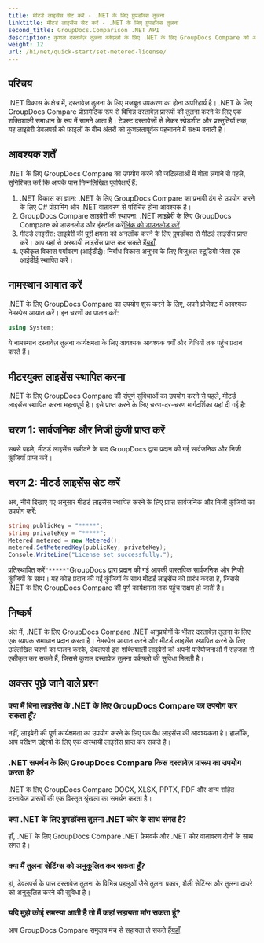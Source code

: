 ```yaml
---
title: मीटर्ड लाइसेंस सेट करें - .NET के लिए ग्रुपडॉक्स तुलना
linktitle: मीटर्ड लाइसेंस सेट करें - .NET के लिए ग्रुपडॉक्स तुलना
second_title: GroupDocs.Comparison .NET API
description: कुशल दस्तावेज़ तुलना वर्कफ़्लो के लिए .NET के लिए GroupDocs Compare को अपने .NET प्रोजेक्ट्स में सहजता से एकीकृत करें।
weight: 12
url: /hi/net/quick-start/set-metered-license/
---
```

## परिचय
.NET विकास के क्षेत्र में, दस्तावेज़ तुलना के लिए मजबूत उपकरण का होना अपरिहार्य है। .NET के लिए GroupDocs Compare प्रोग्रामेटिक रूप से विभिन्न दस्तावेज़ प्रारूपों की तुलना करने के लिए एक शक्तिशाली समाधान के रूप में सामने आता है। टेक्स्ट दस्तावेज़ों से लेकर स्प्रेडशीट और प्रस्तुतियों तक, यह लाइब्रेरी डेवलपर्स को फ़ाइलों के बीच अंतरों को कुशलतापूर्वक पहचानने में सक्षम बनाती है।
## आवश्यक शर्तें
.NET के लिए GroupDocs Compare का उपयोग करने की जटिलताओं में गोता लगाने से पहले, सुनिश्चित करें कि आपके पास निम्नलिखित पूर्वापेक्षाएँ हैं:
1. .NET विकास का ज्ञान: .NET के लिए GroupDocs Compare का प्रभावी ढंग से उपयोग करने के लिए C# प्रोग्रामिंग और .NET वातावरण से परिचित होना आवश्यक है।
2.  GroupDocs Compare लाइब्रेरी की स्थापना: .NET लाइब्रेरी के लिए GroupDocs Compare को डाउनलोड और इंस्टॉल करें[लिंक को डाउनलोड करें](https://releases.groupdocs.com/comparison/net/).
3. मीटर्ड लाइसेंस: लाइब्रेरी की पूरी क्षमता को अनलॉक करने के लिए ग्रुपडॉक्स से मीटर्ड लाइसेंस प्राप्त करें। आप यहां से अस्थायी लाइसेंस प्राप्त कर सकते हैं[यहाँ](https://purchase.groupdocs.com/temporary-license/).
4. एकीकृत विकास पर्यावरण (आईडीई): निर्बाध विकास अनुभव के लिए विजुअल स्टूडियो जैसा एक आईडीई स्थापित करें।

## नामस्थान आयात करें
.NET के लिए GroupDocs Compare का उपयोग शुरू करने के लिए, अपने प्रोजेक्ट में आवश्यक नेमस्पेस आयात करें। इन चरणों का पालन करें:

```csharp
using System;
```
ये नामस्थान दस्तावेज़ तुलना कार्यक्षमता के लिए आवश्यक आवश्यक वर्गों और विधियों तक पहुंच प्रदान करते हैं।
## मीटरयुक्त लाइसेंस स्थापित करना
.NET के लिए GroupDocs Compare की संपूर्ण सुविधाओं का उपयोग करने से पहले, मीटर्ड लाइसेंस स्थापित करना महत्वपूर्ण है। इसे प्राप्त करने के लिए चरण-दर-चरण मार्गदर्शिका यहां दी गई है:
## चरण 1: सार्वजनिक और निजी कुंजी प्राप्त करें
सबसे पहले, मीटर्ड लाइसेंस खरीदने के बाद GroupDocs द्वारा प्रदान की गई सार्वजनिक और निजी कुंजियाँ प्राप्त करें।
## चरण 2: मीटर्ड लाइसेंस सेट करें
अब, नीचे दिखाए गए अनुसार मीटर्ड लाइसेंस स्थापित करने के लिए प्राप्त सार्वजनिक और निजी कुंजियों का उपयोग करें:
```csharp
string publicKey = "*****";
string privateKey = "*****";
Metered metered = new Metered();
metered.SetMeteredKey(publicKey, privateKey);
Console.WriteLine("License set successfully.");
```
 प्रतिस्थापित करें`"*****"`GroupDocs द्वारा प्रदान की गई आपकी वास्तविक सार्वजनिक और निजी कुंजियों के साथ। यह कोड प्रदान की गई कुंजियों के साथ मीटर्ड लाइसेंस को प्रारंभ करता है, जिससे .NET के लिए GroupDocs Compare की पूर्ण कार्यक्षमता तक पहुंच सक्षम हो जाती है।

## निष्कर्ष
अंत में, .NET के लिए GroupDocs Compare .NET अनुप्रयोगों के भीतर दस्तावेज़ तुलना के लिए एक व्यापक समाधान प्रदान करता है। नेमस्पेस आयात करने और मीटर्ड लाइसेंस स्थापित करने के लिए उल्लिखित चरणों का पालन करके, डेवलपर्स इस शक्तिशाली लाइब्रेरी को अपनी परियोजनाओं में सहजता से एकीकृत कर सकते हैं, जिससे कुशल दस्तावेज़ तुलना वर्कफ़्लो की सुविधा मिलती है।
## अक्सर पूछे जाने वाले प्रश्न
### क्या मैं बिना लाइसेंस के .NET के लिए GroupDocs Compare का उपयोग कर सकता हूँ?
नहीं, लाइब्रेरी की पूर्ण कार्यक्षमता का उपयोग करने के लिए एक वैध लाइसेंस की आवश्यकता है। हालाँकि, आप परीक्षण उद्देश्यों के लिए एक अस्थायी लाइसेंस प्राप्त कर सकते हैं।
### .NET समर्थन के लिए GroupDocs Compare किस दस्तावेज़ प्रारूप का उपयोग करता है?
.NET के लिए GroupDocs Compare DOCX, XLSX, PPTX, PDF और अन्य सहित दस्तावेज़ प्रारूपों की एक विस्तृत श्रृंखला का समर्थन करता है।
### क्या .NET के लिए ग्रुपडॉक्स तुलना .NET कोर के साथ संगत है?
हाँ, .NET के लिए GroupDocs Compare .NET फ्रेमवर्क और .NET कोर वातावरण दोनों के साथ संगत है।
### क्या मैं तुलना सेटिंग्स को अनुकूलित कर सकता हूँ?
हां, डेवलपर्स के पास दस्तावेज़ तुलना के विभिन्न पहलुओं जैसे तुलना प्रकार, शैली सेटिंग्स और तुलना दायरे को अनुकूलित करने की सुविधा है।
### यदि मुझे कोई समस्या आती है तो मैं कहां सहायता मांग सकता हूं?
 आप GroupDocs Compare समुदाय मंच से सहायता ले सकते हैं[यहाँ](https://forum.groupdocs.com/c/comparison/12).